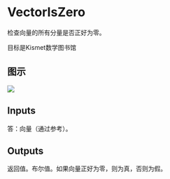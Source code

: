 # VectorIsZero

检查向量的所有分量是否正好为零。

目标是Kismet数学图书馆

## 图示

![]($-20221218-19575897.png)

## Inputs

答：向量（通过参考）。  

## Outputs

返回值。布尔值。如果向量正好为零，则为真，否则为假。
